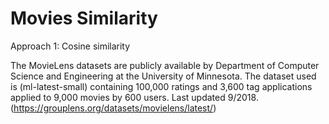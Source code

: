 # Movies Similarity

Approach 1:
  Cosine similarity


The MovieLens datasets are publicly available by Department of Computer Science and Engineering at the University of Minnesota. The dataset used is (ml-latest-small) containing 100,000 ratings and 3,600 tag applications applied to 9,000 movies by 600 users. Last updated 9/2018. (https://grouplens.org/datasets/movielens/latest/)
